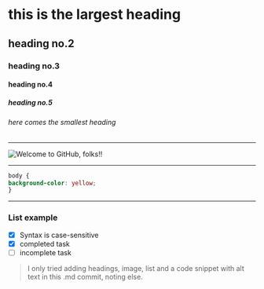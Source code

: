 # this is the largest heading
## heading no.2
### heading no.3
#### heading no.4
##### heading no.5 
###### here comes the smallest heading

<hr>

![Welcome to GitHub, folks!!](https://upload.wikimedia.org/wikipedia/commons/c/c2/GitHub_Invertocat_Logo.svg)

<hr>

``` css
body {
background-color: yellow;
}
```
<hr>

### List example

- [x] Syntax is case-sensitive
- [x] completed task
- [ ] incomplete task

> I only tried adding headings, image, list and a code snippet with alt text in this .md commit, noting else.
